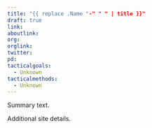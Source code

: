 ```yaml
---
title: "{{ replace .Name "-" " " | title }}"
draft: true
link:
aboutlink:
org:
orglink:
twitter:
pd:
tacticalgoals:
  - Unknown
tacticalmethods:
  - Unknown
---
```


Summary text.

<!--more-->

Additional site details.
